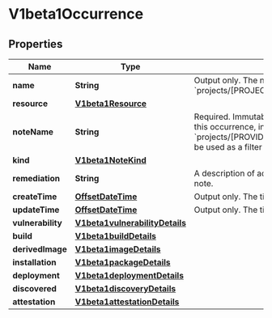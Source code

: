 # V1beta1Occurrence

## Properties
Name | Type | Description | Notes
------------ | ------------- | ------------- | -------------
**name** | **String** | Output only. The name of the occurrence in the form of &#x60;projects/[PROJECT_ID]/occurrences/[OCCURRENCE_ID]&#x60;. |  [optional]
**resource** | [**V1beta1Resource**](V1beta1Resource.md) |  |  [optional]
**noteName** | **String** | Required. Immutable. The analysis note associated with this occurrence, in the form of &#x60;projects/[PROVIDER_ID]/notes/[NOTE_ID]&#x60;. This field can be used as a filter in list requests. |  [optional]
**kind** | [**V1beta1NoteKind**](V1beta1NoteKind.md) |  |  [optional]
**remediation** | **String** | A description of actions that can be taken to remedy the note. |  [optional]
**createTime** | [**OffsetDateTime**](OffsetDateTime.md) | Output only. The time this occurrence was created. |  [optional]
**updateTime** | [**OffsetDateTime**](OffsetDateTime.md) | Output only. The time this occurrence was last updated. |  [optional]
**vulnerability** | [**V1beta1vulnerabilityDetails**](V1beta1vulnerabilityDetails.md) |  |  [optional]
**build** | [**V1beta1buildDetails**](V1beta1buildDetails.md) |  |  [optional]
**derivedImage** | [**V1beta1imageDetails**](V1beta1imageDetails.md) |  |  [optional]
**installation** | [**V1beta1packageDetails**](V1beta1packageDetails.md) |  |  [optional]
**deployment** | [**V1beta1deploymentDetails**](V1beta1deploymentDetails.md) |  |  [optional]
**discovered** | [**V1beta1discoveryDetails**](V1beta1discoveryDetails.md) |  |  [optional]
**attestation** | [**V1beta1attestationDetails**](V1beta1attestationDetails.md) |  |  [optional]
